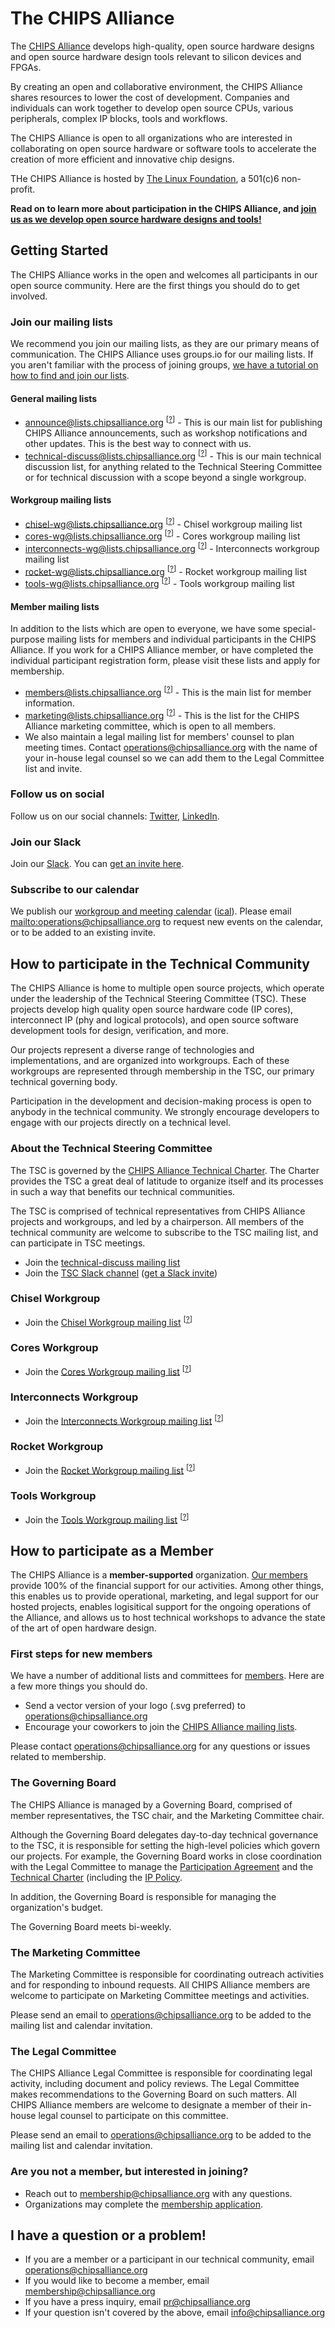 # The CHIPS Alliance

The [CHIPS Alliance](https://chipsalliance.org) develops high-quality, open source hardware designs and open source hardware design tools relevant to silicon devices and FPGAs.

By creating an open and collaborative environment, the CHIPS Alliance shares resources to lower the cost of development. Companies and individuals can work together to develop open source CPUs, various peripherals, complex IP blocks, tools and workflows.

The CHIPS Alliance is open to all organizations who are interested in collaborating on open source hardware or software tools to accelerate the creation of more efficient and innovative chip designs.

THe CHIPS Alliance is hosted by [The Linux Foundation](https://linuxfoundation.org), a 501(c)6 non-profit.

**Read on to learn more about participation in the CHIPS Alliance, and [join us as we develop open source hardware designs and tools!](https://chipsalliance.org/join)**

## Getting Started

The CHIPS Alliance works in the open and welcomes all participants in our open source community.  Here are the first things you should do to get involved.

### Join our mailing lists

We recommend you join our mailing lists, as they are our primary means of communication.  The CHIPS Alliance uses groups.io for our mailing lists.  If you aren't familiar with the process of joining groups, [we have a tutorial on how to find and join our lists](tutorials/GROUPS.IO.md).

#### General mailing lists

* [announce@lists.chipsalliance.org](https://lists.chipsalliance.org/g/announce) <sup>[[?](tutorials/GROUPS.IO.md)]</sup> - This is our main list for publishing CHIPS Alliance announcements, such as workshop notifications and other updates.  This is the best way to connect with us.
* [technical-discuss@lists.chipsalliance.org](https://lists.chipsalliance.org/g/technical-discuss) <sup>[[?](tutorials/GROUPS.IO.md)]</sup> - This is our main technical discussion list, for anything related to the Technical Steering Committee or for technical discussion with a scope beyond a single workgroup.

#### Workgroup mailing lists

* [chisel-wg@lists.chipsalliance.org](https://lists.chipsalliance.org/g/chisel-wg)  <sup>[[?](tutorials/GROUPS.IO.md)]</sup> - Chisel workgroup mailing list
* [cores-wg@lists.chipsalliance.org](https://lists.chipsalliance.org/g/cores-wg) <sup>[[?](tutorials/GROUPS.IO.md)]</sup> - Cores workgroup mailing list
* [interconnects-wg@lists.chipsalliance.org](https://lists.chipsalliance.org/g/interconnects-wg) <sup>[[?](tutorials/GROUPS.IO.md)]</sup> - Interconnects workgroup mailing list
* [rocket-wg@lists.chipsalliance.org](https://lists.chipsalliance.org/g/rocket-wg) <sup>[[?](tutorials/GROUPS.IO.md)]</sup> - Rocket workgroup mailing list
* [tools-wg@lists.chipsalliance.org](https://lists.chipsalliance.org/g/tools-wg) <sup>[[?](tutorials/GROUPS.IO.md)]</sup> - Tools workgroup mailing list

#### Member mailing lists

In addition to the lists which are open to everyone, we have some special-purpose mailing lists for members and individual participants in the CHIPS Alliance.  If you work for a CHIPS Alliance member, or have completed the individual participant registration form, please visit these lists and apply for membership.

* [members@lists.chipsalliance.org](https://lists.chipsalliance.org/g/members) <sup>[[?](tutorials/GROUPS.IO.md)]</sup> - This is the main list for member information.
* [marketing@lists.chipsalliance.org](https://lists.chipsalliance.org/g/marketing) <sup>[[?](tutorials/GROUPS.IO.md)]</sup> - This is the list for the CHIPS Alliance marketing committee, which is open to all members.
* We also maintain a legal mailing list for members' counsel to plan meeting times.  Contact [operations@chipsalliance.org](mailto:operations@chipsalliance.org) with the name of your in-house legal counsel so we can add them to the Legal Committee list and invite.

### Follow us on social

Follow us on our social channels: [Twitter](https://twitter.com/chipsalliance), [LinkedIn](https://www.linkedin.com/company/chipsalliance/).

### Join our Slack

Join our [Slack](https://chipsalliance.slack.com).  You can [get an invite here](https://slack-invite.chipsalliance.org).

### Subscribe to our calendar

We publish our [workgroup and meeting calendar](https://calendar.google.com/calendar/embed?src=linuxfoundation.org_465l55vfutdamm1dpb4239ehjo%40group.calendar.google.com&ctz=America%2FNew_York) ([ical](https://calendar.google.com/calendar/ical/linuxfoundation.org_khmv61fld7ei6mfd1hc86gs8bo%40group.calendar.google.com/public/basic.ics)).  Please email [mailto:operations@chipsalliance.org](operations@chipsalliance.org) to request new events on the calendar, or to be added to an existing invite. 

## How to participate in the Technical Community

The CHIPS Alliance is home to multiple open source projects, which operate under the leadership of the Technical Steering Committee (TSC).  These projects develop high quality open source hardware code (IP cores), interconnect IP (phy and logical protocols), and open source software development tools for design, verification, and more.

Our projects represent a diverse range of technologies and implementations, and are organized into workgroups.  Each of these workgroups are represented through membership in the TSC, our primary technical governing body.

Participation in the development and decision-making process is open to anybody in the technical community.  We strongly encourage developers to engage with our projects directly on a technical level.

### About the Technical Steering Committee

The TSC is governed by the [CHIPS Alliance Technical Charter](CHARTER.md).  The Charter provides the TSC a great deal of latitude to organize itself and its processes in such a way that benefits our technical communities.

The TSC is comprised of technical representatives from CHIPS Alliance projects and workgroups, and led by a chairperson.  All members of the technical community are welcome to subscribe to the TSC mailing list, and can participate in TSC meetings.

* Join the [technical-discuss mailing list]()
* Join the [TSC Slack channel](https://chipsalliance.slack.com/archives/CN2GPL6TC) ([get a Slack invite](https://slack-invite.chipsalliance.org))

### Chisel Workgroup

* Join the [Chisel Workgroup mailing list](https://lists.chipsalliance.org/g/chisel-wg/topics) <sup>[[?](tutorials/GROUPS.IO.md)]</sup>

### Cores Workgroup

* Join the [Cores Workgroup mailing list](https://lists.chipsalliance.org/g/cores-wg) <sup>[[?](tutorials/GROUPS.IO.md)]</sup>

### Interconnects Workgroup

* Join the [Interconnects Workgroup mailing list](https://lists.chipsalliance.org/g/interconnects-wg) <sup>[[?](tutorials/GROUPS.IO.md)]</sup>

### Rocket Workgroup

* Join the [Rocket Workgroup mailing list](https://lists.chipsalliance.org/g/rocket-wg) <sup>[[?](tutorials/GROUPS.IO.md)]</sup>

### Tools Workgroup

* Join the [Tools Workgroup mailing list](https://lists.chipsalliance.org/g/tools-wg) <sup>[[?](tutorials/GROUPS.IO.md)]</sup>

## How to participate as a Member

The CHIPS Alliance is a **member-supported** organization.  [Our members](https://chipsalliance.org/about/members) provide 100% of the financial support for our activities. Among other things, this enables us to provide operational, marketing, and legal support for our hosted projects, enables logisitical support for the ongoing operations of the Alliance, and allows us to host technical workshops to advance the state of the art of open hardware design.

### First steps for new members

We have a number of additional lists and committees for [members](https://chipsalliance.org/about/members).  Here are a few more things you should do.

* Send a vector version of your logo (.svg preferred) to [operations@chipsalliance.org](mailto:operations@chipsalliance.org)
* Encourage your coworkers to join the [CHIPS Alliance mailing lists](#join-our-mailing-lists).

Please contact [operations@chipsalliance.org](mailto:operations@chipsalliance.org) for any questions or issues related to membership.

### The Governing Board

The CHIPS Alliance is managed by a Governing Board, comprised of member representatives, the TSC chair, and the Marketing Committee chair.

Although the Governing Board delegates day-to-day technical governance to the TSC, it is responsible for setting the high-level policies which govern our projects.  For example, the Governing Board works in close coordination with the Legal Committee to manage the [Participation Agreement](PARTICIPATION-AGREEMENT.md) and the [Technical Charter](CHARTER.md) (including the [IP Policy](CHARTER.md#8.-intellectual-property-policy).

In addition, the Governing Board is responsible for managing the organization's budget.

The Governing Board meets bi-weekly.

### The Marketing Committee

The Marketing Committee is responsible for coordinating outreach activities and for responding to inbound requests.  All CHIPS Alliance members are welcome to participate on Marketing Committee meetings and activities.

Please send an email to [operations@chipsalliance.org](mailto:operations@chipsalliance.org) to be added to the mailing list and calendar invitation.

### The Legal Committee

The CHIPS Alliance Legal Committee is responsible for coordinating legal activity, including document and policy reviews.  The Legal Committee makes recommendations to the Governing Board on such matters.  All CHIPS Alliance members are welcome to designate a member of their in-house legal counsel to participate on this committee.

Please send an email to [operations@chipsalliance.org](mailto:operations@chipsalliance.org) to be added to the mailing list and calendar invitation.

### Are you not a member, but interested in joining?

* Reach out to [membership@chipsalliance.org](mailto:membership@chipsalliance.org) with any questions.
* Organizations may complete the [membership application](https://chipsalliance.org/join).

## I have a question or a problem!

* If you are a member or a participant in our technical community, email [operations@chipsalliance.org](mailto:operations@chipsalliance.org)
* If you would like to become a member, email [membership@chipsalliance.org](mailto:membership@chipsalliance.org)
* If you have a press inquiry, email [pr@chipsalliance.org](mailto:pr@chipsalliance.org)
* If your question isn't covered by the above, email [info@chipsalliance.org](mailto:info@chipsalliance.org)
